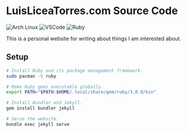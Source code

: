 # LuisLiceaTorres.com Source Code
![Arch Linux](https://img.shields.io/badge/arch%20linux-1690cc?style=for-the-badge&logo=archlinux&logoColor=white)
![VSCode](https://img.shields.io/badge/vscode-0082d0?style=for-the-badge&logo=visualstudiocode&logoColor=white)
![Ruby](https://img.shields.io/badge/ruby-e81522?style=for-the-badge&logo=ruby&logoColor=white)

This is a personal website for writing about things I am interested about.

## Setup
```bash
# Install Ruby and its package management framework.
sudo pacman -S ruby

# Make Ruby gems executable globally.
export PATH="$PATH:$HOME/.local/share/gem/ruby/3.0.0/bin"

# Install Bundler and Jekyll.
gem install bundler jekyll

# Serve the website.
bundle exec jekyll serve
```
